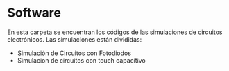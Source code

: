 # Software

En esta carpeta se encuentran los códigos de las simulaciones de circuitos electrónicos. 
Las simulaciones están divididas: 
- Simulación de Circuitos con Fotodiodos
- Simulacion de circuitos con touch capacitivo

